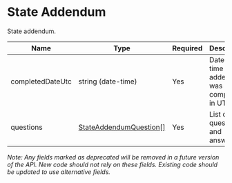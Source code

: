 # State Addendum

State addendum.

| Name | Type | Required | Description |
| - | - | - | - |
| completedDateUtc | string (date-time) | Yes | Date and time the addendum was completed, in UTC. |
| questions | [StateAddendumQuestion[]](addendum-question.md) | Yes | List of questions and answers. |

*Note: Any fields marked as deprecated will be removed in a future version of the API. New code should not rely on these fields. Existing code should be updated to use alternative fields.*
